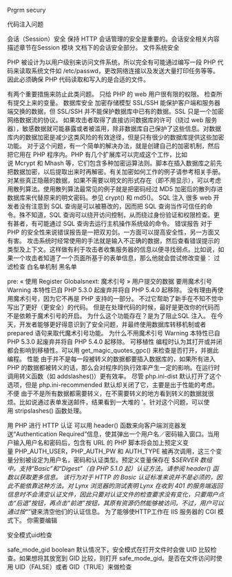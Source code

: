 Prgrm secury  




代码注入问题


会话（Session）安全
保持 HTTP 会话管理的安全是重要的。会话安全相关内容描述章节在Session 模块 文档下的会话安全部分。
文件系统安全

PHP 被设计为以用户级别来访问文件系统，所以完全有可能通过编写一段 PHP 代码来读取系统文件如 /etc/passwd，更改网络连接以及发送大量打印任务等等。因此必须确保 PHP 代码读取和写入的是合适的文件。

有两个重要措施来防止此类问题。
只给 PHP 的 web 用户很有限的权限。
检查所有提交上来的变量。
数据库安全
加密存储模型
SSL/SSH 能保护客户端和服务器端交换的数据，但 SSL/SSH 并不能保护数据库中已有的数据。SSL 只是一个加密网络数据流的协议。
如果攻击者取得了直接访问数据库的许可（绕过 web 服务器），敏感数据就可能暴露或者被滥用，除非数据库自己保护了这些信息。对数据库内的数据加密是减少这类风险的有效途径，但是只有很少的数据库提供这些加密功能。
对于这个问题，有一个简单的解决办法，就是创建自己的加密机制，然后把它用在 PHP 程序内。PHP 有几个扩展库可以完成这个工作，比如说 Mcrypt 和 Mhash 等，它们包含多种加密运算法则。脚本在插入数据库之前先把数据加密，以后提取出来时再解密。有关加密如何工作的例子请参考相关手册。
对某些真正隐蔽的数据，如果不需要以明文的形式存在（即不用显示），可以考虑用散列算法。使用散列算法最常见的例子就是把密码经过 MD5 加密后的散列存进数据库来代替原来的明文密码。参见 crypt() 和 md5()。
SQL 注入
很多 web 开发者没有注意到 SQL 查询是可以被篡改的，因而把 SQL 查询当作可信任的命令。殊不知道，SQL 查询可以绕开访问控制，从而绕过身份验证和权限检查。更有甚者，有可能通过 SQL 查询去运行主机操作系统级的命令。
错误报告
对于 PHP 的安全性来说错误报告是一把双刃剑。一方面可以提高安全性，另一方面又有害。
攻击系统时经常使用的手法就是输入不正确的数据，然后查看错误提示的类型及上下文。这样做有利于攻击者收集服务器的信息以便寻找弱点。比如说，如果一个攻击者知道了一个页面所基于的表单信息，那么他就会尝试修改变量：
过滤检查 白名单机制  黑名单

pre: « 使用 Register Globalsnext: 魔术引号 »
用户提交的数据
要用魔术引号
Warning
本特性已自 PHP 5.3.0 起废弃并将自 PHP 5.4.0 起移除。
没有理由再使用魔术引号，因为它不再是 PHP 支持的一部分。 不过它帮助了新手在不知不觉中写出了更好（更安全）的代码。 但是在处理代码的时候，最好是更改你的代码而不是依赖于魔术引号的开启。 为什么这个功能存在？是为了阻止SQL 注入。 在今天，开发者能够更好得意识到了安全问题，并最终使用数据库转移机制或者 prepared 语句来取代魔术引号功能。
为什么不用魔术引号
Warning
本特性已自 PHP 5.3.0 起废弃并将自 PHP 5.4.0 起移除。
可移植性 编程时认为其打开或并闭都会影响到移植性。可以用 get_magic_quotes_gpc() 来检查是否打开，并据此编程。
性能 由于并不是每一段被转义的数据都要插入数据库的，如果所有进入 PHP 的数据都被转义的话，那么会对程序的执行效率产生一定的影响。在运行时调用转义函数（如 addslashes()）更有效率。 尽管 php.ini-dist 默认打开了这个选项，但是 php.ini-recommended 默认却关闭了它，主要是出于性能的考虑。
不便 由于不是所有数据都需要转义，在不需要转义的地方看到转义的数据就很烦。比如说通过表单发送邮件，结果看到一大堆的 \'。针对这个问题，可以使用 stripslashes() 函数处理。



用 PHP 进行 HTTP 认证
可以用 header() 函数来向客户端浏览器发送“Authentication Required”信息，使其弹出一个用户名／密码输入窗口。当用户输入用户名和密码后，包含有 URL 的 PHP 脚本将会加上预定义变量 PHP_AUTH_USER，PHP_AUTH_PW 和 AUTH_TYPE 被再次调用，这三个变量分别被设定为用户名，密码和认证类型。预定义变量保存在 $_SERVER 数组中。支持“Basic”和“Digest”（自 PHP 5.1.0 起）认证方法。请参阅 header() 函数以获取更多信息。
该行为对于 HTTP 的 Basic 认证标准来说并不是必须的，因此不能依靠这种方法。对 Lynx 浏览器的测试表明 Lynx 在收到 401 的服务端返回信息时不会清空认证文件，因此只要对认证文件的检查要求没有变化，只要用户点击“后退”按钮，再点击“前进”按钮，其原有资源仍然能够被访问。不过，用户可以通过按“_”键来清空他们的认证信息。
为了能够使HTTP工作在 IIS 服务器的 CGI 模式下。 你需要编辑

安全模式uid检查

safe_mode_gid boolean
默认情况下，安全模式在打开文件时会做 UID 比较检查。如果想将其放宽到 GID 比较，则打开 safe_mode_gid。是否在文件访问时使用 UID（FALSE）或者 GID（TRUE）来做检查

